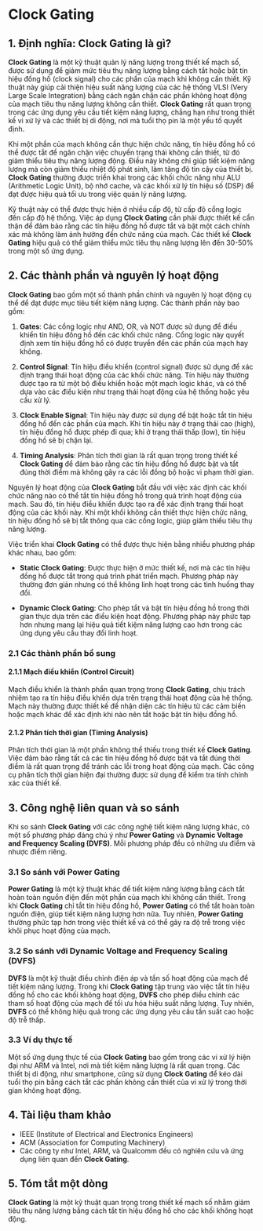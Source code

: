 # Clock Gating

## 1. Định nghĩa: **Clock Gating** là gì?
**Clock Gating** là một kỹ thuật quản lý năng lượng trong thiết kế mạch số, được sử dụng để giảm mức tiêu thụ năng lượng bằng cách tắt hoặc bật tín hiệu đồng hồ (clock signal) cho các phần của mạch khi không cần thiết. Kỹ thuật này giúp cải thiện hiệu suất năng lượng của các hệ thống VLSI (Very Large Scale Integration) bằng cách ngăn chặn các phần không hoạt động của mạch tiêu thụ năng lượng không cần thiết. **Clock Gating** rất quan trọng trong các ứng dụng yêu cầu tiết kiệm năng lượng, chẳng hạn như trong thiết kế vi xử lý và các thiết bị di động, nơi mà tuổi thọ pin là một yếu tố quyết định.

Khi một phần của mạch không cần thực hiện chức năng, tín hiệu đồng hồ có thể được tắt để ngăn chặn việc chuyển trạng thái không cần thiết, từ đó giảm thiểu tiêu thụ năng lượng động. Điều này không chỉ giúp tiết kiệm năng lượng mà còn giảm thiểu nhiệt độ phát sinh, làm tăng độ tin cậy của thiết bị. **Clock Gating** thường được triển khai trong các khối chức năng như ALU (Arithmetic Logic Unit), bộ nhớ cache, và các khối xử lý tín hiệu số (DSP) để đạt được hiệu quả tối ưu trong việc quản lý năng lượng.

Kỹ thuật này có thể được thực hiện ở nhiều cấp độ, từ cấp độ cổng logic đến cấp độ hệ thống. Việc áp dụng **Clock Gating** cần phải được thiết kế cẩn thận để đảm bảo rằng các tín hiệu đồng hồ được tắt và bật một cách chính xác mà không làm ảnh hưởng đến chức năng của mạch. Các thiết kế **Clock Gating** hiệu quả có thể giảm thiểu mức tiêu thụ năng lượng lên đến 30-50% trong một số ứng dụng.

## 2. Các thành phần và nguyên lý hoạt động
**Clock Gating** bao gồm một số thành phần chính và nguyên lý hoạt động cụ thể để đạt được mục tiêu tiết kiệm năng lượng. Các thành phần này bao gồm:

1. **Gates**: Các cổng logic như AND, OR, và NOT được sử dụng để điều khiển tín hiệu đồng hồ đến các khối chức năng. Cổng logic này quyết định xem tín hiệu đồng hồ có được truyền đến các phần của mạch hay không.

2. **Control Signal**: Tín hiệu điều khiển (control signal) được sử dụng để xác định trạng thái hoạt động của các khối chức năng. Tín hiệu này thường được tạo ra từ một bộ điều khiển hoặc một mạch logic khác, và có thể dựa vào các điều kiện như trạng thái hoạt động của hệ thống hoặc yêu cầu xử lý.

3. **Clock Enable Signal**: Tín hiệu này được sử dụng để bật hoặc tắt tín hiệu đồng hồ đến các phần của mạch. Khi tín hiệu này ở trạng thái cao (high), tín hiệu đồng hồ được phép đi qua; khi ở trạng thái thấp (low), tín hiệu đồng hồ sẽ bị chặn lại.

4. **Timing Analysis**: Phân tích thời gian là rất quan trọng trong thiết kế **Clock Gating** để đảm bảo rằng các tín hiệu đồng hồ được bật và tắt đúng thời điểm mà không gây ra các lỗi đồng bộ hoặc vi phạm thời gian.

Nguyên lý hoạt động của **Clock Gating** bắt đầu với việc xác định các khối chức năng nào có thể tắt tín hiệu đồng hồ trong quá trình hoạt động của mạch. Sau đó, tín hiệu điều khiển được tạo ra để xác định trạng thái hoạt động của các khối này. Khi một khối không cần thiết thực hiện chức năng, tín hiệu đồng hồ sẽ bị tắt thông qua các cổng logic, giúp giảm thiểu tiêu thụ năng lượng.

Việc triển khai **Clock Gating** có thể được thực hiện bằng nhiều phương pháp khác nhau, bao gồm:

- **Static Clock Gating**: Được thực hiện ở mức thiết kế, nơi mà các tín hiệu đồng hồ được tắt trong quá trình phát triển mạch. Phương pháp này thường đơn giản nhưng có thể không linh hoạt trong các tình huống thay đổi.

- **Dynamic Clock Gating**: Cho phép tắt và bật tín hiệu đồng hồ trong thời gian thực dựa trên các điều kiện hoạt động. Phương pháp này phức tạp hơn nhưng mang lại hiệu quả tiết kiệm năng lượng cao hơn trong các ứng dụng yêu cầu thay đổi linh hoạt.

### 2.1 Các thành phần bổ sung
#### 2.1.1 Mạch điều khiển (Control Circuit)
Mạch điều khiển là thành phần quan trọng trong **Clock Gating**, chịu trách nhiệm tạo ra tín hiệu điều khiển dựa trên trạng thái hoạt động của hệ thống. Mạch này thường được thiết kế để nhận diện các tín hiệu từ các cảm biến hoặc mạch khác để xác định khi nào nên tắt hoặc bật tín hiệu đồng hồ.

#### 2.1.2 Phân tích thời gian (Timing Analysis)
Phân tích thời gian là một phần không thể thiếu trong thiết kế **Clock Gating**. Việc đảm bảo rằng tất cả các tín hiệu đồng hồ được bật và tắt đúng thời điểm là rất quan trọng để tránh các lỗi trong hoạt động của mạch. Các công cụ phân tích thời gian hiện đại thường được sử dụng để kiểm tra tính chính xác của thiết kế.

## 3. Công nghệ liên quan và so sánh
Khi so sánh **Clock Gating** với các công nghệ tiết kiệm năng lượng khác, có một số phương pháp đáng chú ý như **Power Gating** và **Dynamic Voltage and Frequency Scaling (DVFS)**. Mỗi phương pháp đều có những ưu điểm và nhược điểm riêng.

### 3.1 So sánh với Power Gating
**Power Gating** là một kỹ thuật khác để tiết kiệm năng lượng bằng cách tắt hoàn toàn nguồn điện đến một phần của mạch khi không cần thiết. Trong khi **Clock Gating** chỉ tắt tín hiệu đồng hồ, **Power Gating** có thể tắt hoàn toàn nguồn điện, giúp tiết kiệm năng lượng hơn nữa. Tuy nhiên, **Power Gating** thường phức tạp hơn trong việc thiết kế và có thể gây ra độ trễ trong việc khôi phục hoạt động của mạch.

### 3.2 So sánh với Dynamic Voltage and Frequency Scaling (DVFS)
**DVFS** là một kỹ thuật điều chỉnh điện áp và tần số hoạt động của mạch để tiết kiệm năng lượng. Trong khi **Clock Gating** tập trung vào việc tắt tín hiệu đồng hồ cho các khối không hoạt động, **DVFS** cho phép điều chỉnh các tham số hoạt động của mạch để tối ưu hóa hiệu suất năng lượng. Tuy nhiên, **DVFS** có thể không hiệu quả trong các ứng dụng yêu cầu tần suất cao hoặc độ trễ thấp.

### 3.3 Ví dụ thực tế
Một số ứng dụng thực tế của **Clock Gating** bao gồm trong các vi xử lý hiện đại như ARM và Intel, nơi mà tiết kiệm năng lượng là rất quan trọng. Các thiết bị di động, như smartphone, cũng sử dụng **Clock Gating** để kéo dài tuổi thọ pin bằng cách tắt các phần không cần thiết của vi xử lý trong thời gian không hoạt động.

## 4. Tài liệu tham khảo
- IEEE (Institute of Electrical and Electronics Engineers)
- ACM (Association for Computing Machinery)
- Các công ty như Intel, ARM, và Qualcomm đều có nghiên cứu và ứng dụng liên quan đến **Clock Gating**.

## 5. Tóm tắt một dòng
**Clock Gating** là một kỹ thuật quan trọng trong thiết kế mạch số nhằm giảm tiêu thụ năng lượng bằng cách tắt tín hiệu đồng hồ cho các khối không hoạt động.